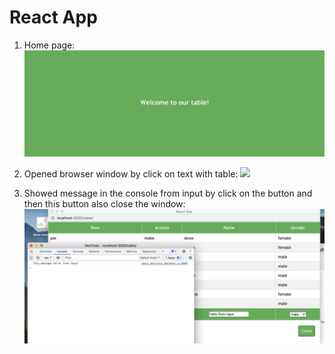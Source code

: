 # React App

1. Home page:
![homePage](https://github.com/Elizabethhub/sierentz/raw/main/images/homePage.jpg)


2. Opened browser window by click on text with table:
![](//images/table.jpg)

3. Showed message in the console from input by click on the button and then this button also close the window:
![](././images/console.png)
